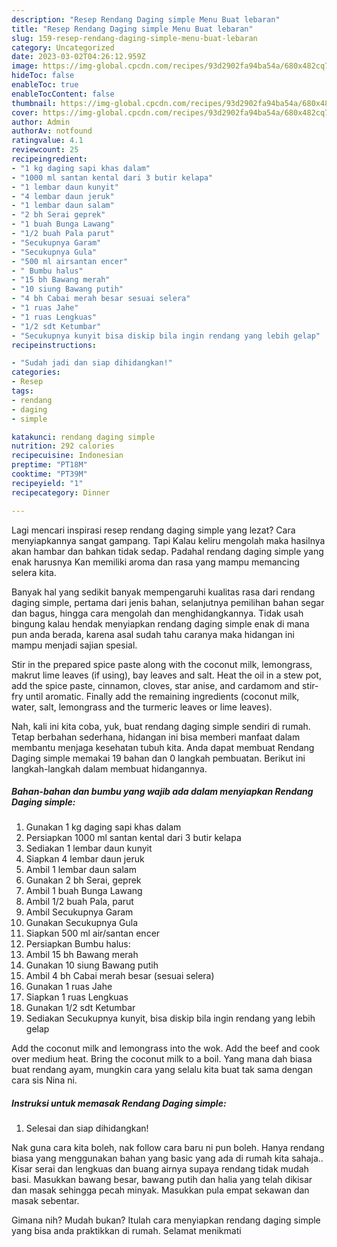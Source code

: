 ```yaml
---
description: "Resep Rendang Daging simple Menu Buat lebaran"
title: "Resep Rendang Daging simple Menu Buat lebaran"
slug: 159-resep-rendang-daging-simple-menu-buat-lebaran
category: Uncategorized
date: 2023-03-02T04:26:12.959Z
image: https://img-global.cpcdn.com/recipes/93d2902fa94ba54a/680x482cq70/rendang-daging-simple-foto-resep-utama.jpg
hideToc: false
enableToc: true
enableTocContent: false
thumbnail: https://img-global.cpcdn.com/recipes/93d2902fa94ba54a/680x482cq70/rendang-daging-simple-foto-resep-utama.jpg
cover: https://img-global.cpcdn.com/recipes/93d2902fa94ba54a/680x482cq70/rendang-daging-simple-foto-resep-utama.jpg
author: Admin
authorAv: notfound
ratingvalue: 4.1
reviewcount: 25
recipeingredient:
- "1 kg daging sapi khas dalam"
- "1000 ml santan kental dari 3 butir kelapa"
- "1 lembar daun kunyit"
- "4 lembar daun jeruk"
- "1 lembar daun salam"
- "2 bh Serai geprek"
- "1 buah Bunga Lawang"
- "1/2 buah Pala parut"
- "Secukupnya Garam"
- "Secukupnya Gula"
- "500 ml airsantan encer"
- " Bumbu halus"
- "15 bh Bawang merah"
- "10 siung Bawang putih"
- "4 bh Cabai merah besar sesuai selera"
- "1 ruas Jahe"
- "1 ruas Lengkuas"
- "1/2 sdt Ketumbar"
- "Secukupnya kunyit bisa diskip bila ingin rendang yang lebih gelap"
recipeinstructions:

- "Sudah jadi dan siap dihidangkan!"
categories:
- Resep
tags:
- rendang
- daging
- simple

katakunci: rendang daging simple 
nutrition: 292 calories
recipecuisine: Indonesian
preptime: "PT18M"
cooktime: "PT39M"
recipeyield: "1"
recipecategory: Dinner

---
```



Lagi mencari inspirasi resep rendang daging simple yang lezat? Cara menyiapkannya sangat gampang. Tapi Kalau keliru mengolah maka hasilnya akan hambar dan bahkan tidak sedap. Padahal rendang daging simple yang enak harusnya Kan memiliki aroma dan rasa yang mampu memancing selera kita.


Banyak hal yang sedikit banyak mempengaruhi kualitas rasa dari rendang daging simple, pertama dari jenis bahan, selanjutnya pemilihan bahan segar dan bagus, hingga cara mengolah dan menghidangkannya. Tidak usah bingung kalau hendak menyiapkan rendang daging simple enak di mana pun anda berada, karena asal sudah tahu caranya maka hidangan ini mampu menjadi sajian spesial.

Stir in the prepared spice paste along with the coconut milk, lemongrass, makrut lime leaves (if using), bay leaves and salt. Heat the oil in a stew pot, add the spice paste, cinnamon, cloves, star anise, and cardamom and stir-fry until aromatic. Finally add the remaining ingredients (coconut milk, water, salt, lemongrass and the turmeric leaves or lime leaves).


Nah, kali ini kita coba, yuk, buat rendang daging simple sendiri di rumah. Tetap berbahan sederhana, hidangan ini bisa memberi manfaat dalam membantu menjaga kesehatan tubuh kita. Anda dapat membuat Rendang Daging simple memakai 19 bahan dan 0 langkah pembuatan. Berikut ini langkah-langkah dalam membuat hidangannya.

<!--inarticleads1-->

##### Bahan-bahan dan bumbu yang wajib ada dalam menyiapkan Rendang Daging simple:

1. Gunakan 1 kg daging sapi khas dalam
1. Persiapkan 1000 ml santan kental dari 3 butir kelapa
1. Sediakan 1 lembar daun kunyit
1. Siapkan 4 lembar daun jeruk
1. Ambil 1 lembar daun salam
1. Gunakan 2 bh Serai, geprek
1. Ambil 1 buah Bunga Lawang
1. Ambil 1/2 buah Pala, parut
1. Ambil Secukupnya Garam
1. Gunakan Secukupnya Gula
1. Siapkan 500 ml air/santan encer
1. Persiapkan  Bumbu halus:
1. Ambil 15 bh Bawang merah
1. Gunakan 10 siung Bawang putih
1. Ambil 4 bh Cabai merah besar (sesuai selera)
1. Gunakan 1 ruas Jahe
1. Siapkan 1 ruas Lengkuas
1. Gunakan 1/2 sdt Ketumbar
1. Sediakan Secukupnya kunyit, bisa diskip bila ingin rendang yang lebih gelap


Add the coconut milk and lemongrass into the wok. Add the beef and cook over medium heat. Bring the coconut milk to a boil. Yang mana dah biasa buat rendang ayam, mungkin cara yang selalu kita buat tak sama dengan cara sis Nina ni. 

<!--inarticleads2-->

##### Instruksi untuk memasak Rendang Daging simple:


1. Selesai dan siap dihidangkan!

Nak guna cara kita boleh, nak follow cara baru ni pun boleh. Hanya rendang biasa yang menggunakan bahan yang basic yang ada di rumah kita sahaja.. Kisar serai dan lengkuas dan buang airnya supaya rendang tidak mudah basi. Masukkan bawang besar, bawang putih dan halia yang telah dikisar dan masak sehingga pecah minyak. Masukkan pula empat sekawan dan masak sebentar. 

Gimana nih? Mudah bukan? Itulah cara menyiapkan rendang daging simple yang bisa anda praktikkan di rumah. Selamat menikmati
